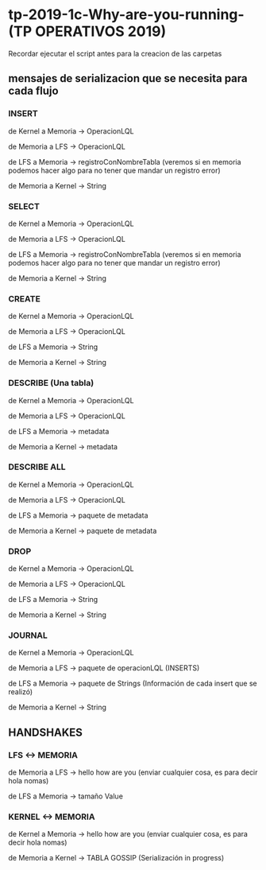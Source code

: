 # tp-2019-1c-Why-are-you-running-  (TP OPERATIVOS 2019)
Recordar ejecutar el script antes para la creacion de las carpetas

## mensajes de serializacion que se necesita para cada flujo

### INSERT

de Kernel a Memoria -> OperacionLQL

de Memoria a LFS -> OperacionLQL

de LFS a Memoria -> registroConNombreTabla (veremos si en memoria podemos hacer algo para no tener que mandar un registro error)

de Memoria a Kernel -> String

### SELECT

de Kernel a Memoria -> OperacionLQL

de Memoria a LFS -> OperacionLQL

de LFS a Memoria -> registroConNombreTabla (veremos si en memoria podemos hacer algo para no tener que mandar un registro error)

de Memoria a Kernel -> String

### CREATE

de Kernel a Memoria -> OperacionLQL

de Memoria a LFS -> OperacionLQL

de LFS a Memoria -> String

de Memoria a Kernel -> String

### DESCRIBE (Una tabla)

de Kernel a Memoria -> OperacionLQL

de Memoria a LFS -> OperacionLQL

de LFS a Memoria -> metadata

de Memoria a Kernel -> metadata

### DESCRIBE ALL 

de Kernel a Memoria -> OperacionLQL

de Memoria a LFS -> OperacionLQL

de LFS a Memoria -> paquete de metadata

de Memoria a Kernel -> paquete de metadata

### DROP
de Kernel a Memoria -> OperacionLQL

de Memoria a LFS -> OperacionLQL

de LFS a Memoria -> String

de Memoria a Kernel -> String


### JOURNAL
de Kernel a Memoria -> OperacionLQL

de Memoria a LFS -> paquete de operacionLQL (INSERTS)

de LFS a Memoria -> paquete de Strings (Información de cada insert que se realizó)

de Memoria a Kernel -> String

## HANDSHAKES

### LFS <-> MEMORIA
de Memoria a LFS -> hello how are you (enviar cualquier cosa, es para decir hola nomas)

de LFS a Memoria -> tamaño Value

### KERNEL <-> MEMORIA
de Kernel a Memoria -> hello how are you (enviar cualquier cosa, es para decir hola nomas)

de Memoria a Kernel -> TABLA GOSSIP (Serialización in progress)
